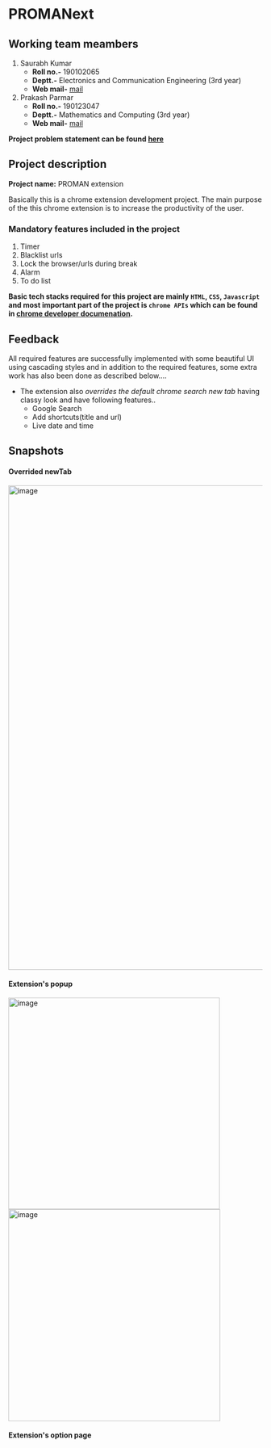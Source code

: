 # PROMANext
## Working team meambers
1. Saurabh Kumar
   - **Roll no.-** 190102065
   - **Deptt.-** Electronics and Communication Engineering (3rd year)
   - **Web mail-** [mail](mailto:saurabh2002@iitg.ac.in)
2. Prakash Parmar
   - **Roll no.-** 190123047
   - **Deptt.-** Mathematics and Computing (3rd year)
   - **Web mail-** [mail](mailto:p.parmar@iitg.ac.in)
 
**Project problem statement can be found [here](https://www.dropbox.com/scl/fi/fij88g0at3h65pp51lia8/Productivity-Management.docx?dl=0&rlkey=nqbgm2t1r7fm26fvftmt6xaon)**

## Project description
**Project name:** PROMAN extension

Basically this is a chrome extension development project. The main purpose of the this chrome extension is to increase the productivity of the user.

### Mandatory features included in the project
1. Timer
2. Blacklist urls
3. Lock the browser/urls during break
4. Alarm
5. To do list

**Basic tech stacks required for this project are mainly `HTML`, `CSS`, `Javascript` and most important part of the project is `chrome APIs` which can be found in [chrome developer documenation](https://developer.chrome.com/docs/extensions/).**

## Feedback
All required features are successfully implemented with some beautiful UI using cascading styles and in addition to the required features, some extra work has also been done as described below....

- The extension also *overrides the default chrome search new tab* having classy look and have following features..
   - Google Search
   - Add shortcuts(title and url)
   - Live date and time 

## Snapshots
#### Overrided newTab
<img width="960" alt="image" src="https://user-images.githubusercontent.com/95043790/151659234-9a06bf19-a596-467a-9b00-a17aab982445.png">

#### Extension's popup
<img width="419" alt="image" src="https://user-images.githubusercontent.com/95043790/151659313-d5452891-1344-4e34-8b71-18cf9501b77b.png">
<img width="420" alt="image" src="https://user-images.githubusercontent.com/95043790/151659325-a3fd8646-a38d-4f1b-b4de-a883b80a2661.png">

#### Extension's option page




